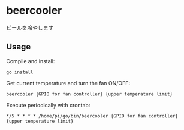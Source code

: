 # beercooler
ビールを冷やします

## Usage

Compile and install:

```
go install
```

Get current temperature and turn the fan ON/OFF:

```
beercooler {GPIO for fan controller} {upper temperature limit}
```

Execute periodically with crontab:

```
*/5 * * * * /home/pi/go/bin/beercooler {GPIO for fan controller} {upper temperature limit}
```

